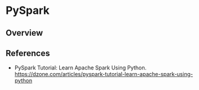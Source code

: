 # PySpark

## Overview


## References

* PySpark Tutorial: Learn Apache Spark Using Python. https://dzone.com/articles/pyspark-tutorial-learn-apache-spark-using-python